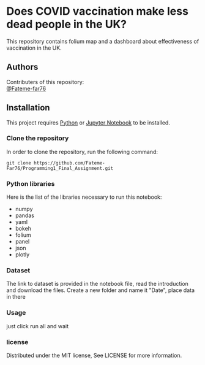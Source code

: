 # Does COVID vaccination make less dead people in the UK?
This repository contains folium map and a dashboard about effectiveness of vaccination in the UK.

## Authors
Contributers of this repository: \
[@Fateme-far76](https://github.com/Fateme-far76) 
 
## Installation

This project requires [Python](https://www.python.org/downloads/) or [Jupyter Notebook](https://jupyter.org/) to be installed.


### Clone the repository
In order to clone the repository, run the following command:

```
git clone https://github.com/Fateme-Far76/Programming1_Final_Assignment.git
```

### Python libraries
Here is the list of the libraries necessary to run this notebook:
- numpy
- pandas
- yaml
- bokeh
- folium
- panel
- json
- plotly
   
### Dataset
The link to dataset is provided in the notebook file, read the introduction and download the files. Create a new folder and name it "Date", place data in there

### Usage
just click run all and wait

### license
Distributed under the MIT license, See LICENSE for more information.
 
